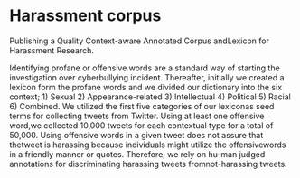 # Harassment corpus
Publishing a Quality Context-aware Annotated Corpus andLexicon for Harassment Research.

Identifying profane or offensive words are a standard way of starting the investigation over cyberbullying incident.
Thereafter, initially we created a lexicon form the profane words and we divided our dictionary into the six context; 1) Sexual 2) Appearance-related 3) Intellectual 4) Political 5) Racial 6) Combined. We utilized the first five categories of our lexiconas seed terms for collecting tweets from Twitter. Using at least one offensive word,we collected 10,000 tweets for each contextual type for a total of 50,000. Using offensive words in a given tweet does not assure that thetweet is harassing because individuals might utilize the offensivewords in a friendly manner or quotes. Therefore, we rely on hu-man judged annotations for discriminating harassing tweets fromnot-harassing tweets.




